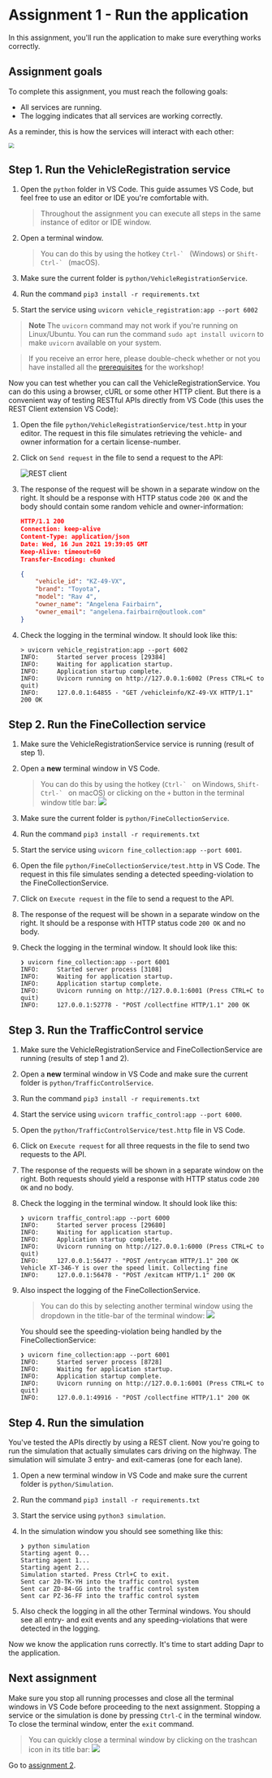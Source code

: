 # Assignment 1 - Run the application

In this assignment, you'll run the application to make sure everything works correctly.

## Assignment goals

To complete this assignment, you must reach the following goals:

- All services are running.
- The logging indicates that all services are working correctly.

As a reminder, this is how the services will interact with each other:

<img src="../img/services.png" style="zoom: 67%;" />

## Step 1. Run the VehicleRegistration service

1. Open the `python` folder in VS Code. This guide assumes VS Code, but feel free to use an editor or IDE you're
   comfortable with.

   > Throughout the assignment you can execute all steps in the same instance of editor or IDE window.

2. Open a terminal window.

   > You can do this by using the hotkey ``Ctrl-` `` (Windows) or ``Shift-Ctrl-` `` (macOS).

3. Make sure the current folder is `python/VehicleRegistrationService`.

4. Run the command `pip3 install -r requirements.txt`
5. Start the service using `uvicorn vehicle_registration:app --port 6002`

> **Note** The `uvicorn` command may not work if you're running on Linux/Ubuntu.
> You can run the command `sudo apt install uvicorn` to make `uvicorn` available on your system.

> If you receive an error here, please double-check whether or not you have installed all the
> [prerequisites](../README.md#Prerequisites) for the workshop! 

Now you can test whether you can call the VehicleRegistrationService. You can do this using a browser, cURL or some
other HTTP client. But there is a convenient way of testing RESTful APIs directly from VS Code (this uses the REST
Client extension VS Code):

1. Open the file `python/VehicleRegistrationService/test.http` in your editor. The request in this file simulates
   retrieving the vehicle- and owner information for a certain license-number.

2. Click on `Send request` in the file to send a request to the API:

   ![REST client](img/rest-client.png)

3. The response of the request will be shown in a separate window on the right. It should be a response with HTTP
   status code `200 OK` and the body should contain some random vehicle and owner-information:

   ```json
   HTTP/1.1 200 
   Connection: keep-alive
   Content-Type: application/json
   Date: Wed, 16 Jun 2021 19:39:05 GMT
   Keep-Alive: timeout=60
   Transfer-Encoding: chunked
   
   {
       "vehicle_id": "KZ-49-VX",
       "brand": "Toyota",
       "model": "Rav 4",
       "owner_name": "Angelena Fairbairn",
       "owner_email": "angelena.fairbairn@outlook.com"
   }
   ```

4. Check the logging in the terminal window. It should look like this:

   ```console
   > uvicorn vehicle_registration:app --port 6002
   INFO:     Started server process [29384]
   INFO:     Waiting for application startup.
   INFO:     Application startup complete.
   INFO:     Uvicorn running on http://127.0.0.1:6002 (Press CTRL+C to quit)
   INFO:     127.0.0.1:64855 - "GET /vehicleinfo/KZ-49-VX HTTP/1.1" 200 OK
   ```

## Step 2. Run the FineCollection service

1. Make sure the VehicleRegistrationService service is running (result of step 1).

1. Open a **new** terminal window in VS Code.

   > You can do this by using the hotkey (``Ctrl-` `` on Windows, ``Shift-Ctrl-` `` on macOS) or clicking on
   > the `+` button in the terminal window title bar:
   > ![](img/terminal-new.png)

1. Make sure the current folder is `python/FineCollectionService`.

1. Run the command `pip3 install -r requirements.txt`

1. Start the service using `uvicorn fine_collection:app --port 6001`.

1. Open the file `python/FineCollectionService/test.http` in VS Code. The request in this file simulates sending a
   detected speeding-violation to the FineCollectionService.

2. Click on `Execute request` in the file to send a request to the API.

3. The response of the request will be shown in a separate window on the right. It should be a response with HTTP
   status code `200 OK` and no body.

4. Check the logging in the terminal window. It should look like this:

   ```console
   ❯ uvicorn fine_collection:app --port 6001
   INFO:     Started server process [3108]
   INFO:     Waiting for application startup.
   INFO:     Application startup complete.
   INFO:     Uvicorn running on http://127.0.0.1:6001 (Press CTRL+C to quit)
   INFO:     127.0.0.1:52778 - "POST /collectfine HTTP/1.1" 200 OK
   ```

## Step 3. Run the TrafficControl service

1. Make sure the VehicleRegistrationService and FineCollectionService are running (results of step 1 and 2).

1. Open a **new** terminal window in VS Code and make sure the current folder is `python/TrafficControlService`.

1. Run the command `pip3 install -r requirements.txt`

1. Start the service using `uvicorn traffic_control:app --port 6000`.

1. Open the `python/TrafficControlService/test.http` file in VS Code.

1. Click on `Execute request` for all three requests in the file to send two requests to the API.

1. The response of the requests will be shown in a separate window on the right. Both requests should yield a response
   with HTTP status code `200 OK` and no body.

1. Check the logging in the terminal window. It should look like this:

   ```console
   ❯ uvicorn traffic_control:app --port 6000
   INFO:     Started server process [29680]
   INFO:     Waiting for application startup.
   INFO:     Application startup complete.
   INFO:     Uvicorn running on http://127.0.0.1:6000 (Press CTRL+C to quit)
   INFO:     127.0.0.1:56477 - "POST /entrycam HTTP/1.1" 200 OK
   Vehicle XT-346-Y is over the speed limit. Collecting fine
   INFO:     127.0.0.1:56478 - "POST /exitcam HTTP/1.1" 200 OK
   ```

1. Also inspect the logging of the FineCollectionService.

   > You can do this by selecting another terminal window using the dropdown in the title-bar of the terminal window:
   > ![](img/terminal-dropdown.png)

   You should see the speeding-violation being handled by the FineCollectionService:

   ```console
   ❯ uvicorn fine_collection:app --port 6001
   INFO:     Started server process [8728]
   INFO:     Waiting for application startup.
   INFO:     Application startup complete.
   INFO:     Uvicorn running on http://127.0.0.1:6001 (Press CTRL+C to quit)
   INFO:     127.0.0.1:49916 - "POST /collectfine HTTP/1.1" 200 OK
   ```

## Step 4. Run the simulation

You've tested the APIs directly by using a REST client. Now you're going to run the simulation that actually simulates
cars driving on the highway. The simulation will simulate 3 entry- and exit-cameras (one for each lane).

1. Open a new terminal window in VS Code and make sure the current folder is `python/Simulation`.

1. Run the command `pip3 install -r requirements.txt`

1. Start the service using `python3 simulation`.

1. In the simulation window you should see something like this:

   ```console
   ❯ python simulation
   Starting agent 0...
   Starting agent 1...
   Starting agent 2...
   Simulation started. Press Ctrl+C to exit.
   Sent car 20-TK-YH into the traffic control system
   Sent car ZD-84-GG into the traffic control system
   Sent car PZ-36-FF into the traffic control system
   ```

1. Also check the logging in all the other Terminal windows. You should see all entry- and exit events and any
   speeding-violations that were detected in the logging.

Now we know the application runs correctly. It's time to start adding Dapr to the application.

## Next assignment

Make sure you stop all running processes and close all the terminal windows in VS Code before proceeding to the next
assignment. Stopping a service or the simulation is done by pressing `Ctrl-C` in the terminal window. To close the
terminal window, enter the `exit` command.

> You can quickly close a terminal window by clicking on the trashcan icon in its title bar:
> ![](img/terminal-trashcan.png)

Go to [assignment 2](../Assignment02/README.md).
